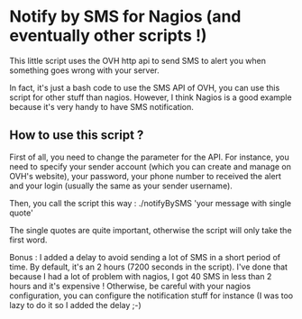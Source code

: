 # Notify by SMS for Nagios (and eventually other scripts !)

This little script uses the OVH http api to send SMS to alert you when something goes wrong with your server.

In fact, it's just a bash code to use the SMS API of OVH, you can use this script for other stuff than nagios. However, I think Nagios is a good example because it's very handy to have SMS notification.

## How to use this script ?

First of all, you need to change the parameter for the API. For instance, you need to specify your sender account (which you can create and manage on OVH's website), your password, your phone number to received the alert and your login (usually the same as your sender username).

Then, you call the script this way : ./notifyBySMS 'your message with single quote'

The single quotes are quite important, otherwise the script will only take the first word.

Bonus : I added a delay to avoid sending a lot of SMS in a short period of time. By default, it's an 2 hours (7200 seconds in the script). I've done that because I had a lot of problem with nagios, I got 40 SMS in less than 2 hours and it's expensive ! Otherwise, be careful with your nagios configuration, you can configure the notification stuff for instance (I was too lazy to do it so I added the delay ;-)

